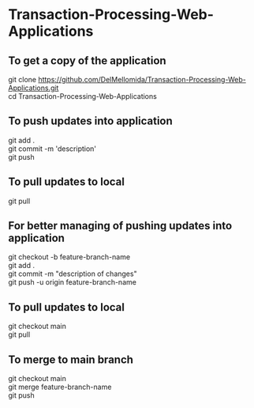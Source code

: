 # Transaction-Processing-Web-Applications

## To get a copy of the application  
git clone https://github.com/DelMellomida/Transaction-Processing-Web-Applications.git  
cd Transaction-Processing-Web-Applications

## To push updates into application  
git add .  
git commit -m 'description'  
git push

## To pull updates to local  
git pull

## For better managing of pushing updates into application  
git checkout -b feature-branch-name  
git add .  
git commit -m "description of changes"  
git push -u origin feature-branch-name  

## To pull updates to local  
git checkout main  
git pull

## To merge to main branch  
git checkout main  
git merge feature-branch-name  
git push
